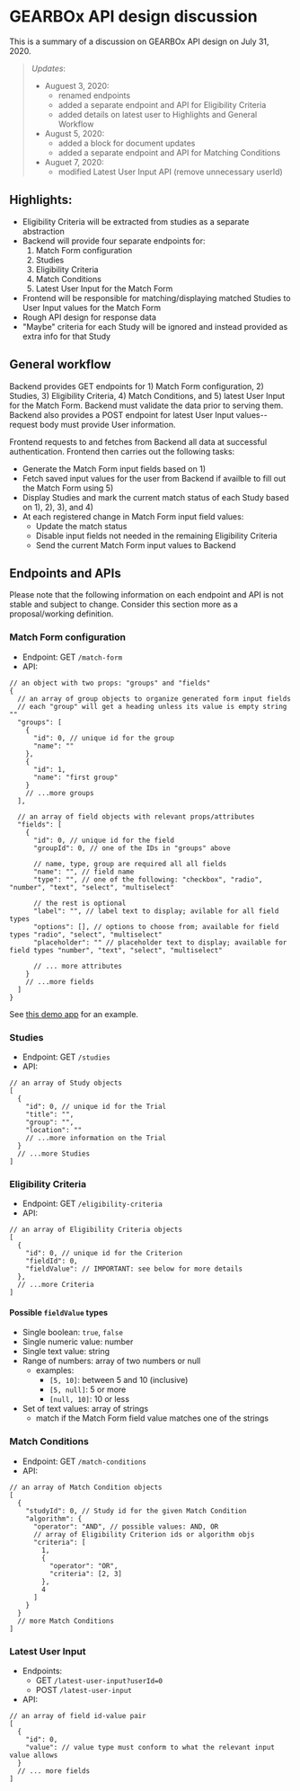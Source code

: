 # GEARBOx API design discussion

This is a summary of a discussion on GEARBOx API design on July 31, 2020.

> _Updates_:
>
> - Auguest 3, 2020:
>   - renamed endpoints
>   - added a separate endpoint and API for Eligibility Criteria
>   - added details on latest user to Highlights and General Workflow
> - August 5, 2020:
>   - added a block for document updates
>   - added a separate endpoint and API for Matching Conditions
> - Auguet 7, 2020:
>   - modified Latest User Input API (remove unnecessary userId)

## Highlights:

- Eligibility Criteria will be extracted from studies as a separate abstraction
- Backend will provide four separate endpoints for:
  1. Match Form configuration
  2. Studies
  3. Eligibility Criteria
  4. Match Conditions
  5. Latest User Input for the Match Form
- Frontend will be responsible for matching/displaying matched Studies to User Input values for the Match Form
- Rough API design for response data
- "Maybe" criteria for each Study will be ignored and instead provided as extra info for that Study

## General workflow

Backend provides GET endpoints for 1) Match Form configuration, 2) Studies, 3) Eligibility Criteria, 4) Match Conditions, and 5) latest User Input for the Match Form. Backend must validate the data prior to serving them. Backend also provides a POST endpoint for latest User Input values--request body must provide User information.

Frontend requests to and fetches from Backend all data at successful authentication. Frontend then carries out the following tasks:

- Generate the Match Form input fields based on 1)
- Fetch saved input values for the user from Backend if availble to fill out the Match Form using 5)
- Display Studies and mark the current match status of each Study based on 1), 2), 3), and 4)
- At each registered change in Match Form input field values:
  - Update the match status
  - Disable input fields not needed in the remaining Eligibility Criteria
  - Send the current Match Form input values to Backend

## Endpoints and APIs

Please note that the following information on each endpoint and API is not stable and subject to change. Consider this section more as a proposal/working definition.

### Match Form configuration

- Endpoint: GET `/match-form`
- API:

```jsonc
// an object with two props: "groups" and "fields"
{
  // an array of group objects to organize generated form input fields
  // each "group" will get a heading unless its value is empty string ""
  "groups": [
    {
      "id": 0, // unique id for the group
      "name": ""
    },
    {
      "id": 1,
      "name": "first group"
    }
    // ...more groups
  ],

  // an array of field objects with relevant props/attributes
  "fields": [
    {
      "id": 0, // unique id for the field
      "groupId": 0, // one of the IDs in "groups" above

      // name, type, group are required all all fields
      "name": "", // field name
      "type": "", // one of the following: "checkbox", "radio", "number", "text", "select", "multiselect"

      // the rest is optional
      "label": "", // label text to display; avilable for all field types
      "options": [], // options to choose from; available for field types "radio", "select", "multiselect"
      "placeholder": "" // placeholder text to display; available for field types "number", "text", "select", "multiselect"

      // ... more attributes
    }
    // ...more fields
  ]
}
```

See [this demo app](https://poc-dynamic-form.netlify.app/) for an example.

### Studies

- Endpoint: GET `/studies`
- API:

```jsonc
// an array of Study objects
[
  {
    "id": 0, // unique id for the Trial
    "title": "",
    "group": "",
    "location": ""
    // ...more information on the Trial
  }
  // ...more Studies
]
```

### Eligibility Criteria

- Endpoint: GET `/eligibility-criteria`
- API:

```jsonc
// an array of Eligibility Criteria objects
[
  {
    "id": 0, // unique id for the Criterion
    "fieldId": 0,
    "fieldValue": // IMPORTANT: see below for more details
  },
  // ...more Criteria
]
```

#### Possible `fieldValue` types

- Single boolean: `true`, `false`
- Single numeric value: number
- Single text value: string
- Range of numbers: array of two numbers or null
  - examples:
    - `[5, 10]`: between 5 and 10 (inclusive)
    - `[5, null]`: 5 or more
    - `[null, 10]`: 10 or less
- Set of text values: array of strings
  - match if the Match Form field value matches one of the strings

### Match Conditions

- Endpoint: GET `/match-conditions`
- API:

```jsonc
// an array of Match Condition objects
[
  {
    "studyId": 0, // Study id for the given Match Condition
    "algorithm": {
      "operator": "AND", // possible values: AND, OR
      // array of Eligibility Criterion ids or algorithm objs
      "criteria": [
        1,
        {
          "operator": "OR",
          "criteria": [2, 3]
        },
        4
      ]
    }
  }
  // more Match Conditions
]
```

### Latest User Input

- Endpoints:
  - GET `/latest-user-input?userId=0`
  - POST `/latest-user-input`
- API:

```jsonc
// an array of field id-value pair
[
  {
    "id": 0,
    "value": // value type must conform to what the relevant input value allows
  }
  // ... more fields
]
```

